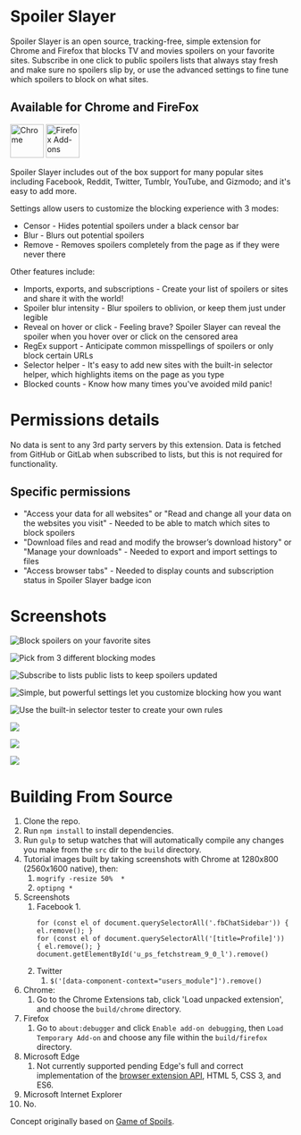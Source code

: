 # Spoiler Slayer
Spoiler Slayer is an open source, tracking-free, simple extension for Chrome
and Firefox that blocks TV and movies spoilers on your favorite sites.
Subscribe in one click to public spoilers lists that always stay fresh and
make sure no spoilers slip by, or use the advanced settings to fine tune which
spoilers to block on what sites.

## Available for Chrome and FireFox

[<img src="screenshots/etc/chrome-web-store.png" title="Chrome" height="60" />](https://chrome.google.com/webstore/detail/spoiler-slayer/mploapfinhlhbgddjadjnhgiockogjlc)
[<img src="screenshots/etc/firefox-add-ons.png" title="Firefox Add-ons" height="60" />](https://addons.mozilla.org/en-US/firefox/addon/spoiler-slayer?src=external-github)


Spoiler Slayer includes out of the box support for many popular sites
including Facebook, Reddit, Twitter, Tumblr, YouTube, and Gizmodo; and it's
easy to add more.

Settings allow users to customize the blocking experience with 3 modes:
* Censor - Hides potential spoilers under a black censor bar
* Blur - Blurs out potential spoilers
* Remove - Removes spoilers completely from the page as if they were never there

Other features include:
* Imports, exports, and subscriptions - Create your list of spoilers or sites and share it with the world!
* Spoiler blur intensity - Blur spoilers to oblivion, or keep them just under legible
* Reveal on hover or click - Feeling brave? Spoiler Slayer can reveal
the spoiler when you hover over or click on the censored area
* RegEx support - Anticipate common misspellings of spoilers or only block certain URLs
* Selector helper - It's easy to add new sites with the built-in selector helper, which
highlights items on the page as you type
* Blocked counts - Know how many times you've avoided mild panic!

# Permissions details
No data is sent to any 3rd party servers by this extension. Data is fetched
from GitHub or GitLab when subscribed to lists, but this is not required
for functionality.

## Specific permissions
* "Access your data for all websites" or "Read and change all your data on the websites you visit" -
   Needed to be able to match which sites to block spoilers
* "Download files and read and modify the browser’s download history" or "Manage your downloads" -
   Needed to export and import settings to files
* "Access browser tabs" - Needed to display counts and subscription status in Spoiler Slayer badge icon

# Screenshots

![Block spoilers on your favorite sites](screenshots/chrome/reddit_blur.png)

![Pick from 3 different blocking modes](screenshots/chrome/reddit_popup_enabled_censor.png)

![Subscribe to lists public lists to keep spoilers updated](screenshots/chrome/gh_subscribed_popup.png)

![Simple, but powerful settings let you customize blocking how you want](screenshots/chrome/settings.png)

![Use the built-in selector tester to create your own rules](screenshots/chrome/popup_selector_highlighter.png)

![](screenshots/chrome/facebook.png)

![](screenshots/chrome/twitter.png)

![](screenshots/chrome/tumblr.png)

# Building From Source
1. Clone the repo.
2. Run `npm install` to install dependencies.
3. Run `gulp` to setup watches that will automatically compile any changes you make from the `src` dir to the `build` directory.
4. Tutorial images built by taking screenshots with Chrome at 1280x800 (2560x1600 native), then:
   1. `mogrify -resize 50%  *`
   2. `optipng *`
5. Screenshots
   1. Facebook
      1.
      ```
      for (const el of document.querySelectorAll('.fbChatSidebar')) { el.remove(); }
      for (const el of document.querySelectorAll('[title=Profile]')) { el.remove(); }
      document.getElementById('u_ps_fetchstream_9_0_l').remove()
      ```
   2. Twitter
      1. `$('[data-component-context="users_module"]').remove()`
6. Chrome:
   1. Go to the Chrome Extensions tab, click 'Load unpacked extension', and choose the `build/chrome` directory.
7. Firefox
   1. Go to `about:debugger` and click `Enable add-on debugging`, then `Load Temporary Add-on` and choose any file within the `build/firefox` directory.
8. Microsoft Edge
   1. Not currently supported pending Edge's full and correct implementation of the [browser extension API](https://developer.mozilla.org/en-US/docs/Mozilla/Add-ons/WebExtensions), HTML 5, CSS 3, and ES6.
9.  Microsoft Internet Explorer
   2. No.

Concept originally based on [Game of Spoils](https://github.com/stu-blair/game-of-spoils).